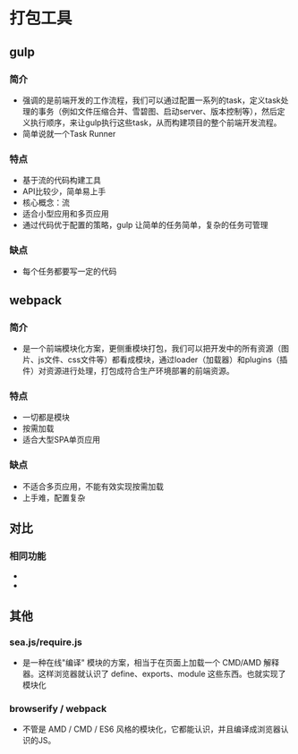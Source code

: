 # 打包工具

## gulp

### 简介

- 强调的是前端开发的工作流程，我们可以通过配置一系列的task，定义task处理的事务（例如文件压缩合并、雪碧图、启动server、版本控制等），然后定义执行顺序，来让gulp执行这些task，从而构建项目的整个前端开发流程。
- 简单说就一个Task Runner

### 特点

- 基于流的代码构建工具
- API比较少，简单易上手
- 核心概念：流
- 适合小型应用和多页应用
- 通过代码优于配置的策略，gulp 让简单的任务简单，复杂的任务可管理

### 缺点

- 每个任务都要写一定的代码

## webpack

### 简介

- 是一个前端模块化方案，更侧重模块打包，我们可以把开发中的所有资源（图片、js文件、css文件等）都看成模块，通过loader（加载器）和plugins（插件）对资源进行处理，打包成符合生产环境部署的前端资源。

### 特点

- 一切都是模块
- 按需加载
- 适合大型SPA单页应用

### 缺点

- 不适合多页应用，不能有效实现按需加载
- 上手难，配置复杂

## 对比

### 相同功能

- 
- 

## 其他

### sea.js/require.js

-  是一种在线"编译" 模块的方案，相当于在页面上加载一个 CMD/AMD 解释器。这样浏览器就认识了 define、exports、module 这些东西。也就实现了模块化

### browserify / webpack

- 不管是 AMD / CMD / ES6 风格的模块化，它都能认识，并且编译成浏览器认识的JS。

